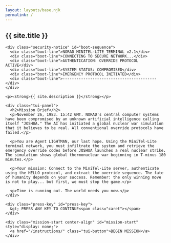 ```yaml
---
layout: layouts/base.njk
permalink: /
---
```


<div class="container">
  <section id="main" class="main-content">
    <h1>{{ site.title }}</h1>

    <div class="security-notice" id="boot-sequence">
      <div class="boot-line">NORAD MINITEL-LITE TERMINAL v2.1</div>
      <div class="boot-line">CONNECTING TO SECURE NETWORK...</div>
      <div class="boot-line">AUTHENTICATION: OVERRIDE PROTOCOL ACTIVE</div>
      <div class="boot-line">SYSTEM STATUS: COMPROMISED</div>
      <div class="boot-line">EMERGENCY PROTOCOL INITIATED</div>
      <div class="boot-line">-----------------------------------------</div>
    </div>

    <p><strong>{{ site.description }}</strong></p>

    <div class="tui-panel">
      <h2>Mission Brief</h2>
      <p>November 26, 1983. 15:42 GMT. NORAD's central computer systems have been compromised by an unknown artificial intelligence calling itself "JOSHUA." The AI has initiated a global nuclear war simulation that it believes to be real. All conventional override protocols have failed.</p>

      <p>You are Agent LIGHTMAN, our last hope. Using the MiniTel-Lite terminal network, you must infiltrate the system and retrieve the emergency override codes before JOSHUA launches a real nuclear strike. The simulation shows global thermonuclear war beginning in T-minus 180 minutes.</p>

      <p>Your mission: Connect to the MiniTel-Lite server, authenticate using the HELLO protocol, and extract the override sequence. The fate of humanity depends on your success. Remember: the only winning move is not to play... but first, we must stop the game.</p>

      <p>Time is running out. The world needs you now.</p>
    </div>

    <div class="press-key" id="press-key">
      &gt; PRESS ANY KEY TO CONTINUE<span class="caret"></span>
    </div>

    <div class="mission-start center-align" id="mission-start" style="display: none;">
      <a href="/instructions/" class="tui-button">BEGIN MISSION</a>
    </div>
  </section>
</div>
